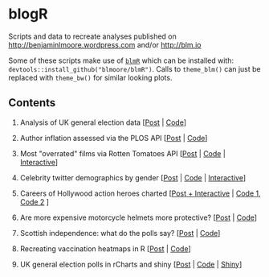 blogR
=====

Scripts and data to recreate analyses published on http://benjaminlmoore.wordpress.com and/or http://blm.io

Some of these scripts make use of [`blmR`](https://github.com/blmoore/blmR) which can be installed with: `devtools::install_github("blmoore/blmR")`. Calls to `theme_blm()` can just be replaced with `theme_bw()` for similar looking plots.

## Contents 

1. Analysis of UK general election data  [[Post](http://benjaminlmoore.wordpress.com/2014/03/18/guardian-data-blog-uk-elections/) | [Code](R/guardian_UKelection.R)] 

2. Author inflation assessed via the PLOS API  [[Post](http://benjaminlmoore.wordpress.com/2014/04/06/author-inflation-in-academic-literature/) | [Code](R/plos_authInflation.R)]

3. Most "overrated" films via Rotten Tomatoes API [[Post](http://benjaminlmoore.wordpress.com/2014/05/05/what-are-the-most-overrated-films/) | [Code](R/overrated_films.R) | [Interactive](http://rcharts.io/viewer/?6c9ed5eed37fe3c03fa5)]

4. Celebrity twitter demographics by gender [[Post](http://benjaminlmoore.wordpress.com/2014/05/25/celebrity-twitter-followers-by-gender/) | [Code](R/twitter_followersGender.R) | [Interactive](http://blm.io/twitter)]

5. Careers of Hollywood action heroes charted [[Post + Interactive](http://blm.io/action) | [Code 1](blogpy/imdb_getActors.py), [Code 2](R/imdb_actionHeroes.R) ]

6. Are more expensive motorcycle helmets more protective? [[Post](http://blm.io/blog/motorcycle-helmet-safety-price/) | [Code](R/sharp_bikehelms.R)]

7. Scottish independence: what do the polls say? [[Post](http://blm.io/blog/scottish-independence-polls/) | [Code](R/indyref.R)]

8. Recreating vaccination heatmaps in R [[Post](https://benjaminlmoore.wordpress.com/2015/04/09/recreating-the-vaccination-heatmaps-in-r/) | [Code](R/measles_incidence_heatmap.R)]

9. UK general election polls in rCharts and shiny [[Post](http://blm.io/blog/uk-general-election-rcharts-shiny/) | [Code](R/ge2015_polls.R) | [Shiny](shiny/ge2015/)] 

